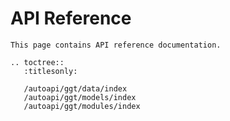 # API Reference

```{eval-rst}
This page contains API reference documentation.

.. toctree::
   :titlesonly:

   /autoapi/ggt/data/index
   /autoapi/ggt/models/index
   /autoapi/ggt/modules/index

```